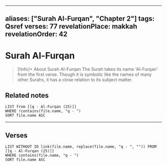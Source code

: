 
---
aliases: ["Surah Al-Furqan", "Chapter 2"]
tags: Qsref
verses: 77
revelationPlace: makkah
revelationOrder: 42
---

# Surah Al-Furqan

> [!info]+ About Surah Al-Furqan
> The Surah takes its name 'Al-Furqan' from the first verse. Though it is symbolic like the names of many other Surahs, it has a close relation to its subject matter.

## Related notes
```dataview
LIST from [[q - Al-Furqan (25)]]
WHERE !contains(file.name, "q - ")
SORT file.name ASC
```

---

## Verses
```dataview
LIST WITHOUT ID link(file.name, replace(file.name, "q - ", "")) FROM [[q - Al-Furqan (25)]]
WHERE contains(file.name, "q - ")
SORT file.name ASC
```

